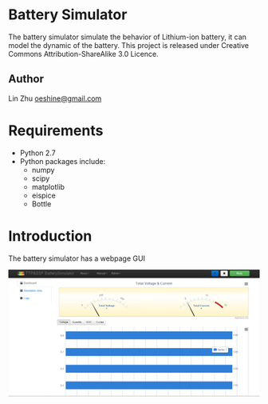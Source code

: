 # Battery Simulator 
 
The battery simulator simulate the behavior of Lithium-ion battery, it can model the dynamic of the battery. 
This project is released under Creative Commons Attribution-ShareAlike 3.0 Licence.
## Author 
Lin Zhu oeshine@gmail.com
  
 
# Requirements 
* Python 2.7 
* Python packages include: 
  * numpy 
  * scipy 
  * matplotlib 
  * eispice
  * Bottle
# Introduction
The battery simulator has a webpage GUI 

 ![Dashboard](gallery/DashBoard.PNG "Dashboard")


 
 
 
